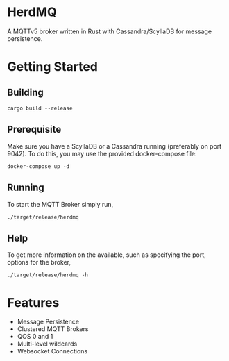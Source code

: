 # HerdMQ
A MQTTv5 broker written in Rust with Cassandra/ScyllaDB for message persistence.

# Getting Started

## Building
```
cargo build --release
```
## Prerequisite
Make sure you have a ScyllaDB or a Cassandra running (preferably on port 9042). To do this, you may use the provided docker-compose file:
```
docker-compose up -d
```
## Running
To start the MQTT Broker simply run,
```
./target/release/herdmq
```
## Help
To get more information on the available, such as specifying the port, options for the broker,
```
./target/release/herdmq -h
```


# Features
- Message Persistence
- Clustered MQTT Brokers
- QOS 0 and 1
- Multi-level wildcards
- Websocket Connections
